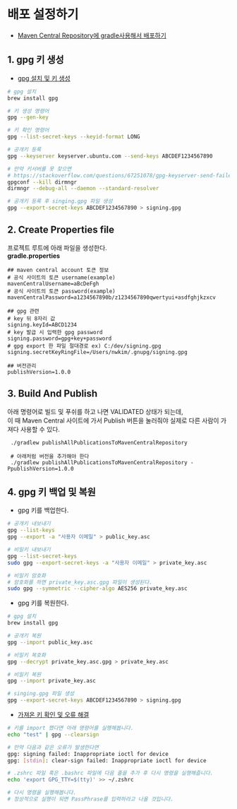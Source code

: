 # 배포 설정하기 

- [Maven Central Repository에 gradle사용해서 배포하기](https://dami97.tistory.com/36)

## 1. gpg 키 생성

- [gpg 설치 및 키 생성](https://mangkyu.tistory.com/237)

```bash
# gpg 설치
brew install gpg

# 키 생성 명령어
gpg --gen-key

# 키 확인 명령어
gpg --list-secret-keys --keyid-format LONG

# 공개키 등록
gpg --keyserver keyserver.ubuntu.com --send-keys ABCDEF1234567890

# 만약 키서버를 못 찾으면
# https://stackoverflow.com/questions/67251078/gpg-keyserver-send-failed-no-keyserver-available-when-sending-to-hkp-pool 
gpgconf --kill dirmngr
dirmngr --debug-all --daemon --standard-resolver

# 공개키 등록 후 singing.gpg 파일 생성
gpg --export-secret-keys ABCDEF1234567890 > signing.gpg
```

## 2. Create Properties file 
프로젝트 루트에 아래 파일을 생성한다.
<br/>
**gradle.properties**
```properties
## maven central account 토큰 정보
# 공식 사이트의 토큰 username(example)
mavenCentralUsername=aBcDeFgh
# 공식 사이트의 토큰 password(example)
mavenCentralPassword=a1234567890b/z1234567890qwertyui+asdfghjkzxcv

## gpg 관련
# key 뒤 8자리 값
signing.keyId=ABCD1234
# key 발급 시 입력한 gpg password
signing.password=gpg+key+password
# gpg export 한 파일 절대경로 ex) C:/dev/signing.gpg
signing.secretKeyRingFile=/Users/nwkim/.gnupg/signing.gpg

## 버전관리
publishVersion=1.0.0
```

## 3. Build And Publish
아래 명령어로 빌드 및 푸쉬를 하고 나면 VALIDATED 상태가 되는데, 
<br/>
이 때 Maven Central 사이트에 가서 Publish 버튼을 눌러줘야 실제로 다른 사람이 가져다 사용할 수 있다.
```shell
 ./gradlew publishAllPublicationsToMavenCentralRepository
 
 # 아래처럼 버전을 추가해야 한다
 ./gradlew publishAllPublicationsToMavenCentralRepository -PpublishVersion=1.0.0
```


## 4. gpg 키 백업 및 복원

- gpg 키를 백업한다.
```bash
# 공개키 내보내기
gpg --list-keys
gpg --export -a "사용자 이메일" > public_key.asc

# 비밀키 내보내기
gpg --list-secret-keys
sudo gpg --export-secret-keys -a "사용자 이메일" > private_key.asc

# 비밀키 암호화
# 암호화를 하면 private_key.asc.gpg 파일이 생성된다.
sudo gpg --symmetric --cipher-algo AES256 private_key.asc

```

- gpg 키를 복원한다.
```bash
# gpg 설치
brew install gpg

# 공개키 복원
gpg --import public_key.asc

# 비밀키 복호화
gpg --decrypt private_key.asc.gpg > private_key.asc

# 비밀키 복원
gpg --import private_key.asc

# singing.gpg 파일 생성
gpg --export-secret-keys ABCDEF1234567890 > signing.gpg
```

- [가져온 키 확인 및 오류 해결](https://rainbow-flavor.tistory.com/11)
```bash
# 키를 import 했다면 아래 명령어를 실행해봅니다.
echo "test" | gpg --clearsign

# 만약 다음과 같은 오류가 발생한다면
gpg: signing failed: Inappropriate ioctl for device
gpg: [stdin]: clear-sign failed: Inappropriate ioctl for device

# .zshrc 파일 혹은 .bashrc 파일에 다음 줄을 추가 후 다시 명령을 실행해줍니다.
echo 'export GPG_TTY=$(tty)' >> ~/.zshrc

# 다시 명령을 실행해봅니다.
# 정상적으로 실행이 되면 PassPhrase를 입력하라고 나올 것입니다.
```

